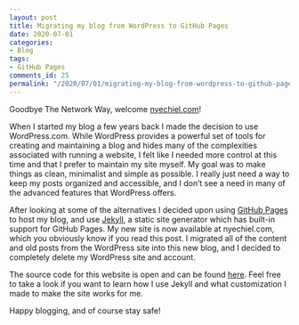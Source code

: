 ```yaml
---
layout: post
title: Migrating my blog from WordPress to GitHub Pages
date: 2020-07-01
categories:
- Blog
tags:
- GitHub Pages
comments_id: 25
permalink: "/2020/07/01/migrating-my-blog-from-wordpress-to-github-pages/"
---
```


Goodbye The Network Way, welcome [nyechiel.com](https://nyechiel.com/)!

When I started my blog a few years back I made the decision to use WordPress.com. While WordPress provides a powerful set of tools for creating and maintaining a blog and hides many of the complexities associated with running a website, I felt like I needed more control at this time and that I prefer to maintain my site myself. My goal was to make things as clean, minimalist and simple as possible. I really just need a way to keep my posts organized and accessible, and I don’t see a need in many of the advanced features that WordPress offers.

After looking at some of the alternatives I decided upon using [GitHub Pages](https://pages.github.com/) to host my blog, and use [Jekyll](https://jekyllrb.com/), a static site generator which has built-in support for GitHub Pages. My new site is now available at nyechiel.com, which you obviously know if you read this post. I migrated all of the content and old posts from the WordPress site into this new blog, and I decided to completely delete my WordPress site and account. 

The source code for this website is open and can be found [here](https://github.com/nyechiel/nyechiel.github.io). Feel free to take a look if you want to learn how I use Jekyll and what customization I made to make the site works for me. 

Happy blogging, and of course stay safe!

